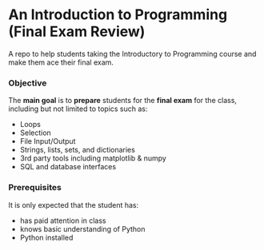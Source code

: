 # An Introduction to Programming (Final Exam Review)

A repo to help students taking the Introductory to Programming course and make them ace their final exam.

### Objective

The **main goal** is to **prepare** students
    for the **final exam** for the class,
    including but not limited to topics such as:
- Loops
- Selection
- File Input/Output
- Strings, lists, sets, and dictionaries
- 3rd party tools including matplotlib & numpy
- SQL and database interfaces

### Prerequisites

It is only expected that the student has:
- has paid attention in class
- knows basic understanding of Python
- Python installed
